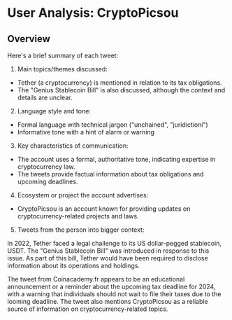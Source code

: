 # User Analysis: CryptoPicsou

## Overview

Here's a brief summary of each tweet:

1. Main topics/themes discussed:
* Tether (a cryptocurrency) is mentioned in relation to its tax obligations.
* The "Genius Stablecoin Bill" is also discussed, although the context and details are unclear.

2. Language style and tone:
* Formal language with technical jargon ("unchained", "juridictioni")
* Informative tone with a hint of alarm or warning

3. Key characteristics of communication:
* The account uses a formal, authoritative tone, indicating expertise in cryptocurrency law.
* The tweets provide factual information about tax obligations and upcoming deadlines.

4. Ecosystem or project the account advertises:
* CryptoPicsou is an account known for providing updates on cryptocurrency-related projects and laws.

5. Tweets from the person into bigger context:

In 2022, Tether faced a legal challenge to its US dollar-pegged stablecoin, USDT. The "Genius Stablecoin Bill" was introduced in response to this issue. As part of this bill, Tether would have been required to disclose information about its operations and holdings.

The tweet from Coinacademy.fr appears to be an educational announcement or a reminder about the upcoming tax deadline for 2024, with a warning that individuals should not wait to file their taxes due to the looming deadline. The tweet also mentions CryptoPicsou as a reliable source of information on cryptocurrency-related topics.
